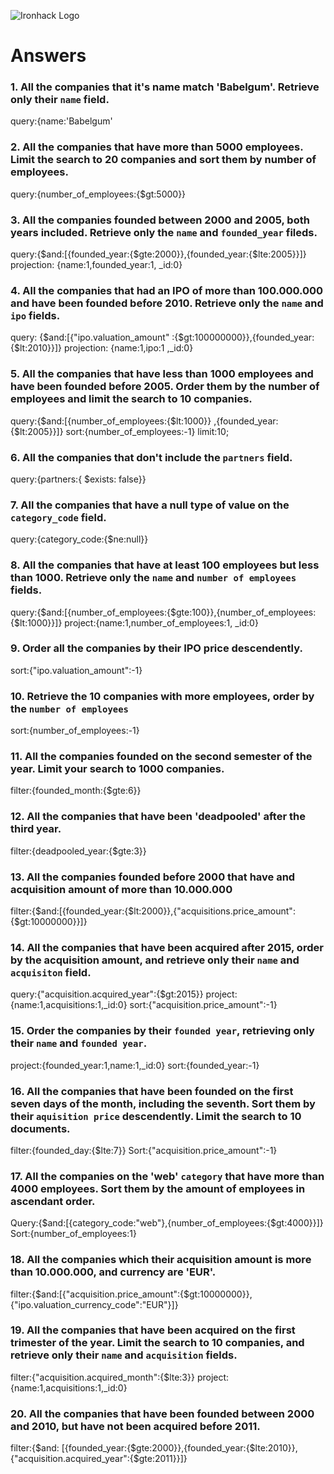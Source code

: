 ![Ironhack Logo](https://i.imgur.com/1QgrNNw.png)

# Answers

### 1. All the companies that it's name match 'Babelgum'. Retrieve only their `name` field.
query:{name:'Babelgum'

### 2. All the companies that have more than 5000 employees. Limit the search to 20 companies and sort them by **number of employees**.
query:{number_of_employees:{$gt:5000}}

### 3. All the companies founded between 2000 and 2005, both years included. Retrieve only the `name` and `founded_year` fileds.
query:{$and:[{founded_year:{$gte:2000}},{founded_year:{$lte:2005}}]}
projection: {name:1,founded_year:1, _id:0}

### 4. All the companies that had an IPO of more than 100.000.000 and have been founded before 2010. Retrieve only the `name` and `ipo` fields.
query: {$and:[{"ipo.valuation_amount" :{$gt:100000000}},{founded_year:{$lt:2010}}]}
projection: {name:1,ipo:1 ,_id:0}
### 5. All the companies that have less than 1000 employees and have been founded before 2005. Order them by the number of employees and limit the search to 10 companies.
query:{$and:[{number_of_employees:{$lt:1000}} ,{founded_year:{$lt:2005}}]}
sort:{number_of_employees:-1}
limit:10;

### 6. All the companies that don't include the `partners` field.
query:{partners:{ $exists: false}}

### 7. All the companies that have a null type of value on the `category_code` field.
query:{category_code:{$ne:null}}

### 8. All the companies that have at least 100 employees but less than 1000. Retrieve only the `name` and `number of employees` fields.
query:{$and:[{number_of_employees:{$gte:100}},{number_of_employees:{$lt:1000}}]}
project:{name:1,number_of_employees:1, _id:0}
### 9. Order all the companies by their IPO price descendently.
sort:{"ipo.valuation_amount":-1}
### 10. Retrieve the 10 companies with more employees, order by the `number of employees`
sort:{number_of_employees:-1}
### 11. All the companies founded on the second semester of the year. Limit your search to 1000 companies.
filter:{founded_month:{$gte:6}}
### 12. All the companies that have been 'deadpooled' after the third year.
filter:{deadpooled_year:{$gte:3}}
### 13. All the companies founded before 2000 that have and acquisition amount of more than 10.000.000
filter:{$and:[{founded_year:{$lt:2000}},{"acquisitions.price_amount":{$gt:10000000}}]}
### 14. All the companies that have been acquired after 2015, order by the acquisition amount, and retrieve only their `name` and `acquisiton` field.
query:{"acquisition.acquired_year":{$gt:2015}}
project:{name:1,acquisitions:1,_id:0}
sort:{"acquisition.price_amount":-1}
### 15. Order the companies by their `founded year`, retrieving only their `name` and `founded year`.
project:{founded_year:1,name:1,_id:0}
sort:{founded_year:-1}
### 16. All the companies that have been founded on the first seven days of the month, including the seventh. Sort them by their `aquisition price` descendently. Limit the search to 10 documents.
filter:{founded_day:{$lte:7}}
Sort:{"acquisition.price_amount":-1}
### 17. All the companies on the 'web' `category` that have more than 4000 employees. Sort them by the amount of employees in ascendant order.
Query:{$and:[{category_code:"web"},{number_of_employees:{$gt:4000}}]}
Sort:{number_of_employees:1}
### 18. All the companies which their acquisition amount is more than 10.000.000, and currency are 'EUR'.
filter:{$and:[{"acquisition.price_amount":{$gt:10000000}},{"ipo.valuation_currency_code":"EUR"}]}
### 19. All the companies that have been acquired on the first trimester of the year. Limit the search to 10 companies, and retrieve only their `name` and `acquisition` fields.
filter:{"acquisition.acquired_month":{$lte:3}}
project:{name:1,acquisitions:1,_id:0}

### 20. All the companies that have been founded between 2000 and 2010, but have not been acquired before 2011.
filter:{$and: [{founded_year:{$gte:2000}},{founded_year:{$lte:2010}},{"acquisition.acquired_year":{$gte:2011}}]}
